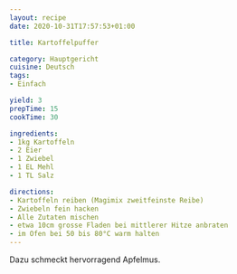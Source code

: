 ```yaml
---
layout: recipe
date: 2020-10-31T17:57:53+01:00

title: Kartoffelpuffer

category: Hauptgericht
cuisine: Deutsch
tags:
- Einfach

yield: 3
prepTime: 15
cookTime: 30

ingredients:
- 1kg Kartoffeln
- 2 Eier
- 1 Zwiebel
- 1 EL Mehl
- 1 TL Salz

directions:
- Kartoffeln reiben (Magimix zweitfeinste Reibe)
- Zwiebeln fein hacken
- Alle Zutaten mischen
- etwa 10cm grosse Fladen bei mittlerer Hitze anbraten
- im Ofen bei 50 bis 80°C warm halten
---
```


Dazu schmeckt hervorragend Apfelmus.

